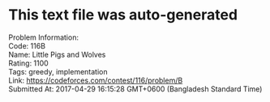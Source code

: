 # This text file was auto-generated  
  
Problem Information:  
Code: 116B  
Name: Little Pigs and Wolves  
Rating: 1100  
Tags: greedy, implementation  
Link: https://codeforces.com/contest/116/problem/B  
Submitted At: 2017-04-29 16:15:28 GMT+0600 (Bangladesh Standard Time)  
